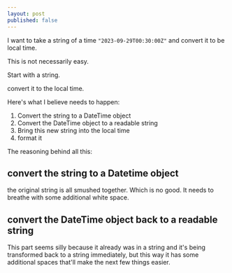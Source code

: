 ```yaml
---
layout: post
published: false
---
```


I want to take a string of a time `"2023-09-29T00:30:00Z"` and convert it to be local time.

This is not necessarily easy.

Start with a string.

convert it to the local time.

Here's what I believe needs to happen:

1. Convert the string to a DateTime object
2. Convert the DateTime object to a readable string
3. Bring this new string into the local time
4. format it

The reasoning behind all this:

## convert the string to a Datetime object

the original string is all smushed together. Which is no good. It needs to breathe with some additional white space.

## convert the DateTime object back to a readable string

This part seems silly because it already was in a string and it's being transformed back to a string immediately, but this way it has some additional spaces that'll make the next few things easier.
